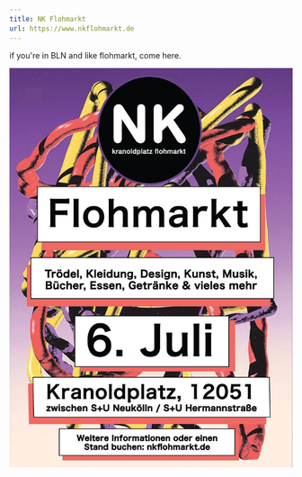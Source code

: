 ```yaml
---
title: NK Flohmarkt
url: https://www.nkflohmarkt.de
---
```

if you're in BLN and like flohmarkt, come here.

<img src="/src/assets/nkposter.jpg" alt="Poster for the 6. juli market" />
